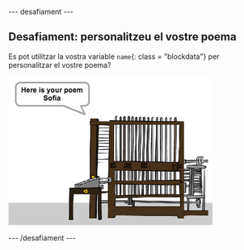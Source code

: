 \--- desafiament \---

## Desafiament: personalitzeu el vostre poema

Es pot utilitzar la vostra variable `name`{: class = "blockdata"} per personalitzar el vostre poema?

![captura de pantalla](images/poetry-name-comp.png)

\--- /desafiament \---